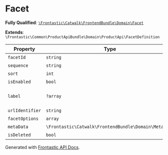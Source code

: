 #  Facet

**Fully Qualified**: [`\Frontastic\Catwalk\FrontendBundle\Domain\Facet`](../../../../src/php/FrontendBundle/Domain/Facet.php)

**Extends**: `\Frontastic\Common\ProductApiBundle\Domain\ProductApi\FacetDefinition`

Property|Type|Default|Required|Description
--------|----|-------|--------|-----------
`facetId` | `string` |  | *Yes* | 
`sequence` | `string` |  | *Yes* | 
`sort` | `int` | `-1` | *Yes* | 
`isEnabled` | `bool` | `false` | *Yes* | 
`label` | `?array` |  | - | Translatable strings or null
`urlIdentifier` | `string` |  | - | 
`facetOptions` | `array` |  | - | 
`metaData` | `\Frontastic\Catwalk\FrontendBundle\Domain\MetaData` |  | *Yes* | 
`isDeleted` | `bool` | `false` | *Yes* | 

Generated with [Frontastic API Docs](https://github.com/FrontasticGmbH/apidocs).
